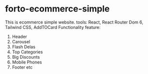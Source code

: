 # forto-ecommerce-simple
This is ecommerce simple website.
tools: React, React Router Dom 6, Tailwind CSS, AddTOCard Functionality
feature:
1. Header
2. Carousel
3. Flash Delas
4. Top Categories
5. Big Discounts
6. Mobile Phones
7. Footer etc


